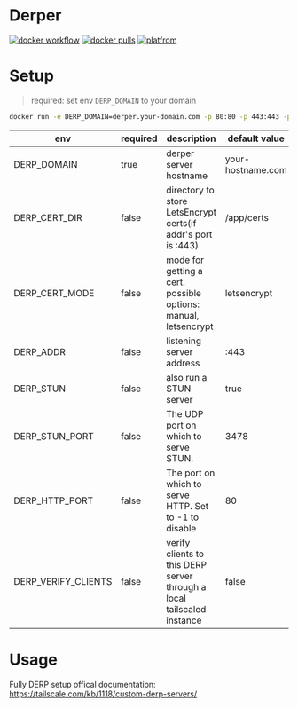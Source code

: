 # Derper

[![docker workflow](https://github.com/fredliang44/derper-docker/actions/workflows/docker-image.yml/badge.svg)](https://hub.docker.com/r/fredliang/derper)
[![docker pulls](https://img.shields.io/docker/pulls/fredliang/derper.svg?color=brightgreen)](https://hub.docker.com/r/fredliang/derper)
[![platfrom](https://img.shields.io/badge/platform-amd64%20%7C%20arm64-brightgreen)](https://hub.docker.com/r/fredliang/derper/tags)

# Setup

> required: set env `DERP_DOMAIN` to your domain

```bash
docker run -e DERP_DOMAIN=derper.your-domain.com -p 80:80 -p 443:443 -p 3478:3478/udp fredliang/derper
```

| env                 | required | description                                                            | default value     |
| ------------------- | -------- | ---------------------------------------------------------------------- | ----------------- |
| DERP_DOMAIN         | true     | derper server hostname                                                 | your-hostname.com |
| DERP_CERT_DIR       | false    | directory to store LetsEncrypt certs(if addr's port is :443)           | /app/certs        |
| DERP_CERT_MODE      | false    | mode for getting a cert. possible options: manual, letsencrypt         | letsencrypt       |
| DERP_ADDR           | false    | listening server address                                               | :443              |
| DERP_STUN           | false    | also run a STUN server                                                 | true              |
| DERP_STUN_PORT      | false    | The UDP port on which to serve STUN.                                   | 3478              |
| DERP_HTTP_PORT      | false    | The port on which to serve HTTP. Set to -1 to disable                  | 80                |
| DERP_VERIFY_CLIENTS | false    | verify clients to this DERP server through a local tailscaled instance | false             |

# Usage

Fully DERP setup offical documentation: https://tailscale.com/kb/1118/custom-derp-servers/
